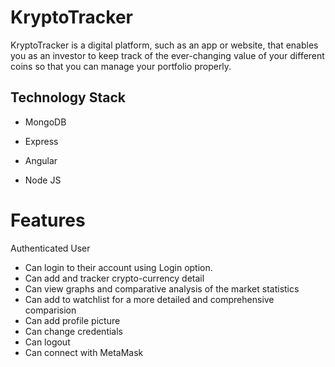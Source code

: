 
# KryptoTracker

KryptoTracker is a digital platform, such as an app or website, that enables you as an investor to keep track of the ever-changing value of your different coins so that you can manage your portfolio properly. 

## Technology Stack

* MongoDB

* Express

* Angular

* Node JS

# Features
Authenticated User

* Can login to their account using Login option.
* Can add and tracker crypto-currency detail
* Can view graphs and comparative analysis of the market statistics
* Can add to watchlist for a more detailed and comprehensive comparision
* Can add profile picture 
* Can change credentials 
* Can logout
* Can connect with MetaMask

